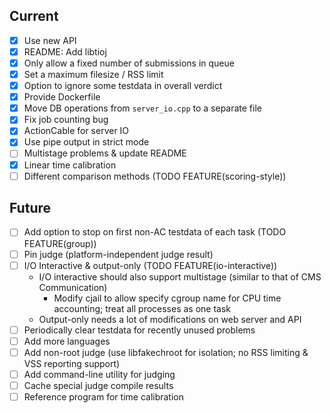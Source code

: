 ## Current

- [x] Use new API
- [x] README: Add libtioj
- [x] Only allow a fixed number of submissions in queue
- [x] Set a maximum filesize / RSS limit
- [x] Option to ignore some testdata in overall verdict
- [x] Provide Dockerfile
- [x] Move DB operations from `server_io.cpp` to a separate file
- [x] Fix job counting bug
- [x] ActionCable for server IO
- [x] Use pipe output in strict mode
- [ ] Multistage problems & update README
- [x] Linear time calibration
- [ ] Different comparison methods (TODO FEATURE(scoring-style))

## Future

- [ ] Add option to stop on first non-AC testdata of each task (TODO FEATURE(group))
- [ ] Pin judge (platform-independent judge result)
- [ ] I/O Interactive & output-only (TODO FEATURE(io-interactive))
    - I/O interactive should also support multistage (similar to that of CMS Communication)
        - Modify cjail to allow specify cgroup name for CPU time accounting; treat all processes as one task
    - Output-only needs a lot of modifications on web server and API
- [ ] Periodically clear testdata for recently unused problems
- [ ] Add more languages
- [ ] Add non-root judge (use libfakechroot for isolation; no RSS limiting & VSS reporting support)
- [ ] Add command-line utility for judging
- [ ] Cache special judge compile results
- [ ] Reference program for time calibration
